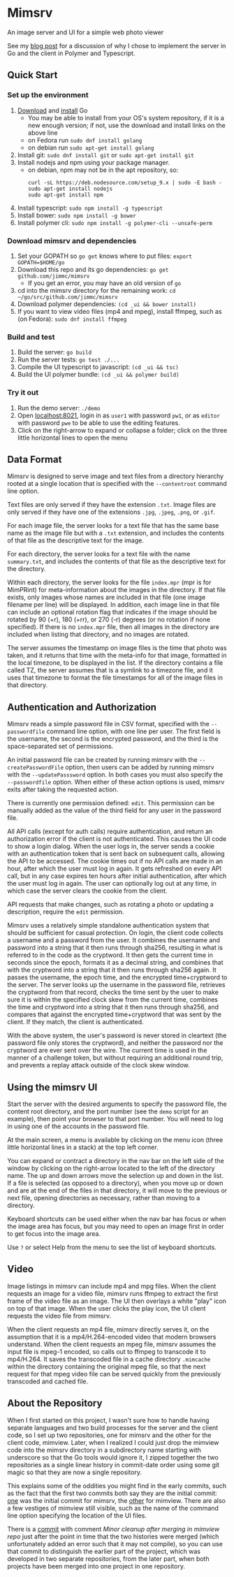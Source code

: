# Mimsrv
An image server and UI for a simple web photo viewer

See my
[blog post](http://jim-mcbeath.blogspot.com/2018/03/golang-server-polymer-typescript-client.html)
for a discussion of why I chose to implement the server in Go and the
client in Polymer and Typescript.

## Quick Start

### Set up the environment

1. [Download](https://golang.org/dl/) and [install](https://golang.org/doc/install) Go
   * You may be able to install from your OS's system repository,
     if it is a new enough version; if not, use the
     download and install links on the above line
   * on Fedora run `sudo dnf install golang`
   * on debian run `sudo apt-get install golang`
1. Install git: `sudo dnf install git` or `sudo apt-get install git`
1. Install nodejs and npm using your package manager.
   * on debian, npm may not be in the apt repository, so:
       ```
       curl -sL https://deb.nodesource.com/setup_9.x | sudo -E bash -
       sudo apt-get install nodejs
       sudo apt-get install npm
       ```
1. Install typescript: `sudo npm install -g typescript`
1. Install bower: `sudo npm install -g bower`
1. Install polymer cli: `sudo npm install -g polymer-cli --unsafe-perm`

### Download mimsrv and dependencies

1. Set your GOPATH so `go get` knows where to put files:
   `export GOPATH=$HOME/go`
1. Download this repo and its go dependencies: `go get github.com/jimmc/mimsrv`
    * If you get an error, you may have an old version of `go`
1. cd into the mimsrv directory for the remaining work: `cd ~/go/src/github.com/jimmc/mimsrv`
1. Download polymer dependencies: `(cd _ui && bower install)`
1. If you want to view video files (mp4 and mpeg), install ffmpeg,
   such as (on Fedora): `sudo dnf install ffmpeg`

### Build and test

1. Build the server: `go build`
1. Run the server tests: `go test ./...`
1. Compile the UI typescript to javascript: `(cd _ui && tsc)`
1. Build the UI polymer bundle: `(cd _ui && polymer build)`

### Try it out

1. Run the demo server: `./demo`
1. Open [localhost:8021](http://localhost:8021/), login in as `user1` with password `pw1`,
   or as `editor` with password `pwe` to be able to use the editing features.
1. Click on the right-arrow to expand or collapse a folder;
   click on the three little horizontal lines to open the menu

## Data Format

Mimsrv is designed to serve image and text files from a directory hierarchy
rooted at a single location that is specified with the `--contentroot`
command line option.

Text files are only served if they have the extension `.txt`.
Image files are only served if they have one of the extensions
`.jpg`, `.jpeg`, `.png`, or `.gif`.

For each image file, the server looks for a text file that has the same
base name as the image file but with a `.txt` extension, and includes
the contents of that file as the descriptive text for the image.

For each directory, the server looks for a text file with the name
`summary.txt`, and includes the contents of that file as the
descriptive text for the directory.

Within each directory, the server looks for the file `index.mpr`
(mpr is for MimPRint) for meta-information about the images in the
directory. If that file exists, only images whose names are included
in that file (one image filename per line) will be displayed.
In addition, each image line in that file can include an optional
rotation flag that indicates if the image should be rotated by
90 (+r), 180 (+rr), or 270 (-r) degrees (or no rotation if none specified).
If there is no `index.mpr` file, then all images in the directory are
included when listing that directory, and no images are rotated.

The server assumes the timestamp on image files is the time that photo
was taken, and it returns that time with the meta-info for that image,
formatted in the local timezone, to be displayed in the list.
If the directory contains a file called TZ, the server assumes that is
a symlink to a timezone file, and it uses that timezone to format
the file timestamps for all of the image files in that directory.

## Authentication and Authorization

Mimsrv reads a simple password file in CSV format, specified with the
`--passwordfile` command line option, with one line per user.
The first field is the username, the second is the encrypted password,
and the third is the space-separated set of permissions.

An initial password file can be created by running mimsrv with the
`--createPasswordFile` option, then users can be added by running mimsrv
with the `--updatePasssword` option. In both cases you must also specify
the `--passwordfile` option. When either of these action options is used,
mimsrv exits after taking the requested action.

There is currently one permission defined: `edit`. This permission can
be manually added as the value of the third field for any user in the
password file.

All API calls (except for auth calls) require authentication, and
return an authorization error if the client is not authenticated. This
causes the UI code to show a login dialog. When the user logs in, the
server sends a cookie with an authentication token that is sent back on
subsequent calls, allowing the API to be accessed.
The cookie times out if no API calls are made in an hour, after which
the user must log in again.
It gets refreshed on every API call, but in any case expires ten hours after
initial authentication, after which the user must log in again.
The user can optionally log out at any time, in which case the
server clears the cookie from the client.

API requests that make changes, such as rotating a photo or updating
a description, require the `edit` permission.

Mimsrv uses a relatively simple standalone authentication system that
should be sufficient for casual protection. On login, the client code
collects a username and a password from the user. It combines the username
and password into a string that it then runs through sha256, resulting
in what is referred to in the code as the cryptword. It then gets the
current time in seconds since the epoch, formats it as a decimal string,
and combines that with the cryptword into a string that it then runs
through sha256 again. It passes the username, the epoch time, and the
encrypted time+cryptword to the server. The server looks up the username
in the password file, retrieves the cryptword from that record, checks
the time sent by the user to make sure it is within the specified clock skew
from the current time, combines the time and cryptword into a string that
it then runs through sha256, and compares that against the encrypted
time+cryptword that was sent by the client. If they match, the client
is authenticated.

With the above system, the user's password is never stored in cleartext
(the password file only stores the cryptword), and neither the password
nor the cryptword are ever sent over the wire. The current time is used in
the manner of a challenge token, but without requiring an additional round
trip, and prevents a replay attack outside of the clock skew window.

## Using the mimsrv UI

Start the server with the desired arguments to specify the password file,
the content root directory, and the port number (see the `demo` script
for an example), then point your browser to
that port number. You will need to log in using one of the accounts in
the password file.

At the main screen, a menu is available by clicking on the menu icon (three
little horizontal lines in a stack) at the top left corner.

You can expand or contract a directory in the nav bar on the left side of
the window by clicking on the right-arrow located to the left of the
directory name. The up and down arrows move the selection up and down in
the list. If a file is selected (as opposed to a directory), when you
move up or down and are at the end of the files in that directory, it
will move to the previous or next file, opening directories as necessary,
rather than moving to a directory.

Keyboard shortcuts can be used either when the nav bar has focus or when
the image area has focus, but you may need to open an image first in order
to get focus into the image area.

Use `?` or select Help from the menu to see the list of keyboard shortcuts.

## Video

Image listings in mimsrv can include mp4 and mpg files. When the client
requests an image for a video file, mimsrv runs ffmpeg to extract the first
frame of the video file as an image. The UI then overlays
a white "play" icon on top of that image. When the user clicks the play
icon, the UI client requests the video file from mimsrv.

When the client requests an mp4 file, mimsrv directly serves it, on the
assumption that it is a mp4/H.264-encoded video that modern browsers
understand. When the client requests an mpeg file, mimsrv assumes the
input file is mpeg-1 encoded, so calls out to ffmpeg to transcode it to
mp4/H.264. It saves the transcoded file in a cache directory `.mimcache`
within the directory containing the original mpeg file, so that the next
request for that mpeg video file can be served quickly from the previously
transcoded and cached file.

## About the Repository

When I first started on this project, I wasn't sure how to handle
having separate languages and two build processes for the server
and the client code, so I set up two repositories, one for mimsrv
and the other for the client code, mimview. Later, when I realized
I could just drop the mimview code into the mimsrv directory in a
subdirectory name starting with underscore so that the Go tools would ignore it,
I zipped together the two repositories as a single linear history in
commit-date order using some git magic so that
they are now a single repository.

This explains some of the oddities you might find in the early
commits, such as the fact that the first two commits both say they
are the initial commit:
[one](https://github.com/jimmc/mimsrv/commit/f7c7cf29d9e47b98aa26fbc2b23aa6ad4fa5a38e)
was the initial commit for mimsrv, the
[other](https://github.com/jimmc/mimsrv/commit/6a9c1172a70e2c6d23a362b0655c39f428c13105)
for mimview. There are also a few vestiges of mimview still
visible, such as the name of the command line option specifying the
location of the UI files.

There is a
[commit](https://github.com/jimmc/mimsrv/commit/525b53edc37dc5b9fc4645ef6e79b6c57128ec3c)
with comment <i>Minor cleanup after merging in mimview repo</i>
just after the point in time that the two histories
were merged (which unfortunately added an error such that it may not compile),
so you can use that commit to distinguish the earlier part of the project,
which was developed in two separate repositories, from the later part,
when both projects have been merged into one project in one repository.

